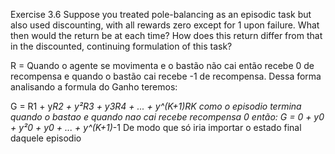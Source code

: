 Exercise 3.6 Suppose you treated pole-balancing as an episodic task but also used
discounting, with all rewards zero except for 1 upon failure. What then would the
return be at each time? How does this return differ from that in the discounted, continuing formulation of this task?

R =  Quando o agente se movimenta e o bastão não cai então recebe 0 de recompensa e 
quando o bastão cai recebe -1 de recompensa. Dessa forma analisando a formula do Ganho teremos:

G = R1 + y*R2 + y²R3 + y3R4 + ... + y^(K+1)*RK
como o episodio termina quando o bastao e quando nao cai recebe recompensa 0 então:
G = 0 + y*0 + y²0 + y0 + ... + y^(K+1)*-1
De modo que só iria importar o estado final daquele episodio